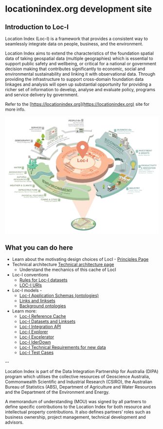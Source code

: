# locationindex.org development site

## Introduction to Loc-I

Location Index (Loc-I) is a framework that provides a consistent way to seamlessly integrate data on people, business, and the environment.

Location Index aims to extend the characteristics of the foundation spatial data of taking geospatial data (multiple geographies) which is essential to support public safety and wellbeing, or critical for a national or government decision making that contributes significantly to economic, social and environmental sustainability and linking it with observational data. Through providing the infrastructure to support cross-domain foundation data linkages and analysis will open up substantial opportunity for providing a richer set of information to develop, analyse and evaluate policy, programs and service delivery by government.

Refer to the [https://locationindex.org](https://locationindex.org) site for more info.

![Location Index](images/lociDiagram.png "Location Index")


## What you can do here

* Learn about the motivating design choices of LocI - [Principles Page](principles.md)
* Technical architecture [Technical architecture page](technical_architecture.md)
  * Understand the mechanics of this cache of LocI
* Loc-I conventions
  * [Rules for Loc-I datasets](loci-datasets.md)
  * [LOC-I URIs](URI-conventions.md)
* Loc-I models - 
  * [Loc-I Application Schemas (ontologies)](loci-ontologies.md)
  * [Links and linksets](link-statements.md)
  * [Background ontologies](models.md)
* Learn more:
  * [Loc-I Reference Cache](ref-cache.md)
  * [Loc-I Datasets and Linksets](data.md)
  * [Loc-I Integration API](integration-api.md)
  * [Loc-I Explorer](explorer.md)
  * [Loc-I Excelerator](excelerator.md)
  * [Loc-I IderDown](iderDown.md)
  * [Loc-I Technical Requirements for new data](loci-technical-requirements.md)
  * [Loc-I Test Cases](https://github.com/CSIRO-enviro-informatics/loci-testdata/wiki)

-- 

Location Index is part of the Data Integration Partnership for Australia (DIPA) program which utilises the collective resources of Geoscience Australia, Commonwealth Scientific and Industrial Research (CSIRO), the Australian Bureau of Statistics (ABS), Department of Agriculture and Water Resources and the Department of the Environment and Energy.

A memorandum of understanding (MOU) was signed by all partners to define specific contributions to the Location Index for both resource and intellectual property contributions. It also defines partnersʼ roles such as business ownership, project management, technical development and advisors.
